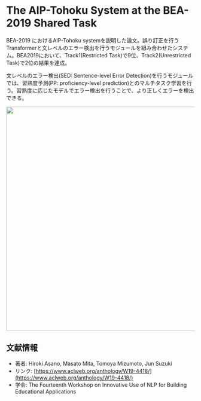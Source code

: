 # The AIP-Tohoku System at the BEA-2019 Shared Task

BEA-2019 におけるAIP-Tohoku systemを説明した論文。誤り訂正を行うTransformerと文レベルのエラー検出を行うモジュールを組み合わせたシステム。BEA2019において、Track1(Restricted Task)で9位、Track2(Unrestricted Task)で2位の結果を達成。

文レベルのエラー検出(SED: Sentence-level Error Detection)を行うモジュールでは、習熟度予測(PP: proficiency-level prediction)とのマルチタスク学習を行う。習熟度に応じたモデルでエラー検出を行うことで、より正しくエラーを検出できる。

<p align="center">
<img width="600" src="https://user-images.githubusercontent.com/53220859/76057839-075a3a00-5fbe-11ea-8588-bbfc5c6a1d4a.png">
</p>





## 文献情報

- 著者: Hiroki Asano, Masato Mita, Tomoya Mizumoto,  Jun Suzuki
- リンク: [https://www.aclweb.org/anthology/W19-4418/](https://www.aclweb.org/anthology/W19-4418/)
- 学会: The Fourteenth Workshop on Innovative Use of NLP for Building Educational Applications